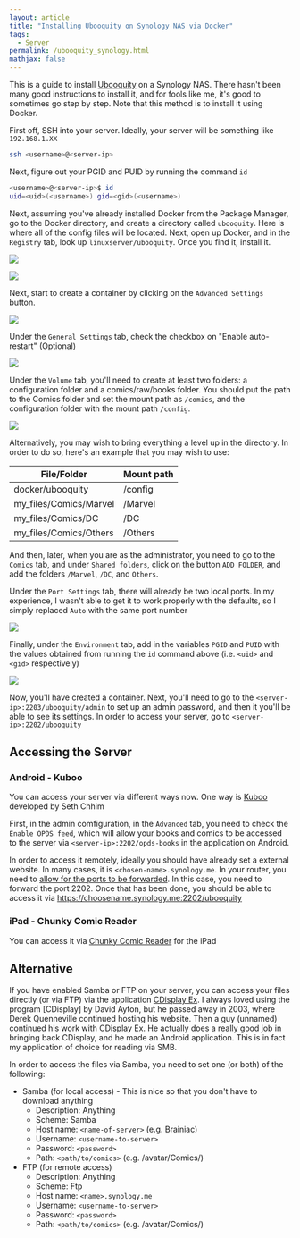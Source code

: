 ```yaml
---
layout: article
title: "Installing Ubooquity on Synology NAS via Docker"
tags:
  - Server
permalink: /ubooquity_synology.html
mathjax: false
---
```



This is a guide to install [Ubooquity]() on a Synology NAS. There hasn't been many good instructions to install it, and for fools like me, it's good to sometimes go step by step. Note that this method is to install it using Docker. 

First off, SSH into your server. Ideally, your server will be something like `192.168.1.XX`

```bash
ssh <username>@<server-ip>
```

Next, figure out your PGID and PUID by running the command `id`

```bash
<username>@<server-ip>$ id
uid=<uid>(<username>) gid=<gid>(<username>)
```


Next, assuming you've already installed Docker from the Package Manager, go to the Docker directory, and create a directory called `ubooquity`. Here is where all of the config files will be located. Next, open up Docker, and in the `Registry` tab, look up `linuxserver/ubooquity`. Once you find it, install it.

![](../assets/images/ubooquity_install/step1.png)

![](../assets/images/ubooquity_install/step2.png)

Next, start to create a container by clicking on the `Advanced Settings` button. 

![](../assets/images/ubooquity_install/step3.png)

Under the `General Settings` tab, check the checkbox on "Enable auto-restart" (Optional)

![](../assets/images/ubooquity_install/step4.png)

Under the `Volume` tab, you'll need to create at least two folders: a configuration folder and a comics/raw/books folder. You should put the path to the Comics folder and set the mount path as `/comics`, and the configuration folder with the mount path `/config`. 

![](../assets/images/ubooquity_install/step5.png)

Alternatively, you may wish to bring everything a level up in the directory. In order to do so, here's an example that you may wish to use: 

| File/Folder            | Mount path |
| ---------------------- | ---------- |
| docker/ubooquity       | /config    |
| my_files/Comics/Marvel | /Marvel    |
| my_files/Comics/DC     | /DC        |
| my_files/Comics/Others | /Others    |

And then, later, when you are as the administrator, you need to go to the `Comics` tab, and under `Shared folders`, click on the button `ADD FOLDER`, and add the folders `/Marvel`, `/DC`, and `Others`.



Under the `Port Settings` tab, there will already be two local ports. In my experience, I wasn't able to get it to work properly with the defaults, so I simply replaced `Auto` with the same port number

![](../assets/images/ubooquity_install/step6.png)

Finally, under the `Environment` tab, add in the variables `PGID` and `PUID` with the values obtained from running the `id` command above (i.e. `<uid>` and `<gid>` respectively)

![](../assets/images/ubooquity_install/step7.png)

Now, you'll have created a container. Next, you'll need to go to the `<server-ip>:2203/ubooquity/admin` to set up an admin password, and then it you'll be able to see its settings. In order to access your server, go to `<server-ip>:2202/ubooquity`


## Accessing the Server

### Android - Kuboo

You can access your server via different ways now. One way is [Kuboo](https://github.com/sethchhim/Kuboo) developed by Seth Chhim

First, in the admin comfiguration, in the `Advanced` tab, you need to check the `Enable OPDS feed`, which will allow your books and comics to be accessed to the server via `<server-ip>:2202/opds-books` in the application on Android. 

In order to access it remotely, ideally you should have already set a external website. In many cases, it is `<chosen-name>.synology.me`. In your router, you need to [allow for the ports to be forwarded](nicolasshu.com/port_forwarding_netgear.html). In this case, you need to forward the port 2202. Once that has been done, you should be able to access it via 
https://choosename.synology.me:2202/ubooquity

### iPad - Chunky Comic Reader

You can access it via [Chunky Comic Reader](https://apps.apple.com/pe/app/chunky-comic-reader/id663567628?l=en) for the iPad


## Alternative

If you have enabled Samba or FTP on your server, you can access your files directly (or via FTP) via the application [CDisplay Ex](https://www.cdisplayex.com/). I always loved using the program [CDisplay] by David Ayton, but he passed away in 2003, where Derek Quenneville continued hosting his website. Then a guy (unnamed) continued his work with CDisplay Ex. He actually does a really good job in bringing back CDisplay, and he made an Android application. This is in fact my application of choice for reading via SMB. 

In order to access the files via Samba, you need to set one (or both) of the following:

- Samba (for local access) - This is nice so that you don't have to download anything
  - Description: Anything
  - Scheme: Samba
  - Host name: `<name-of-server>` (e.g. Brainiac)
  - Username: `<username-to-server>`
  - Password: `<password>`
  - Path: `<path/to/comics>` (e.g. /avatar/Comics/)
- FTP (for remote access)
  - Description: Anything
  - Scheme: Ftp
  - Host name: `<name>.synology.me`
  - Username: `<username-to-server>`
  - Password: `<password>`
  - Path: `<path/to/comics>` (e.g. /avatar/Comics/)


